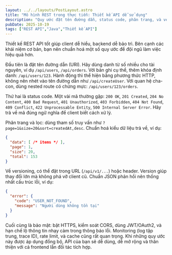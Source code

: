 ```yaml
---
layout: ../../layouts/PostLayout.astro
title: "Mô hình REST trong thực tiễn: Thiết kế API dễ sử dụng"
description: "Quy ước đặt tên đường dẫn, status code, phân trang, và versioning API."
pubDate: 2025-10-19
tags: ["REST API","Java","Thiết kế API"]
---
```


Thiết kế REST API tốt giúp client dễ hiểu, backend dễ bảo trì. Bên cạnh các khái niệm cơ bản, bạn nên chuẩn hoá một số quy ước để đội ngũ làm việc hiệu quả hơn.

Đầu tiên là đặt tên đường dẫn (URI). Hãy dùng danh từ số nhiều cho tài nguyên, ví dụ `/api/users`, `/api/orders`. Với bản ghi cụ thể, thêm khóa định danh: `/api/users/123`. Hành động thì thể hiện bằng phương thức HTTP, không nên nhét vào tên đường dẫn như `/api/createUser`. Với quan hệ cha-con, dùng nested route có chừng mực: `/api/users/123/orders`.

Thứ hai là status code. Một vài mã thường gặp: `200 OK`, `201 Created`, `204 No Content`, `400 Bad Request`, `401 Unauthorized`, `403 Forbidden`, `404 Not Found`, `409 Conflict`, `422 Unprocessable Entity`, `500 Internal Server Error`. Hãy trả về mã đúng ngữ nghĩa để client biết cách xử lý.

Phân trang và lọc: dùng tham số truy vấn như `?page=1&size=20&sort=createdAt,desc`. Chuẩn hoá kiểu dữ liệu trả về, ví dụ:

```json
{
  "data": [ /* items */ ],
  "page": 1,
  "size": 20,
  "total": 153
}
```

Về versioning, có thể đặt trong URL (`/api/v1/...`) hoặc header. Version giúp thay đổi lớn mà không phá vỡ client cũ. Chuẩn JSON phản hồi nên thống nhất cấu trúc lỗi, ví dụ:

```json
{
  "error": {
    "code": "USER_NOT_FOUND",
    "message": "Người dùng không tồn tại"
  }
}
```

Cuối cùng là bảo mật: bật HTTPS, kiểm soát CORS, dùng JWT/OAuth2, và hạn chế lộ thông tin nhạy cảm trong thông báo lỗi. Monitoring (log tập trung, trace ID), rate limit, và cache cũng rất quan trọng. Khi những quy ước này được áp dụng đồng bộ, API của bạn sẽ dễ dùng, dễ mở rộng và thân thiện với cả frontend lẫn đối tác tích hợp.